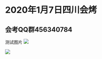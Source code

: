 2020年1月7日四川会烤
====  

会考QQ群456340784
-------  


测试图片
![](http://www.baidu.com/img/bdlogo.gif)  

![](http://chuantu.xyz/t6/710/1578302142x989559068.jpg)  
